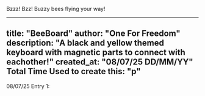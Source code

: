 Bzzz! Bzz! Buzzy bees flying your way!

---
title: "BeeBoard"
author: "One For Freedom"
description: "A black and yellow themed keyboard with magnetic parts to connect with eachother!"
created_at: "08/07/25 DD/MM/YY"
Total Time Used to create this: "p"
---

08/07/25
Entry 1:
